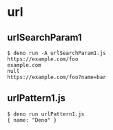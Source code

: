 # url

## urlSearchParam1

```
$ deno run -A urlSearchParam1.js 
https://example.com/foo
example.com
null
https://example.com/foo?name=bar
```

## urlPattern1.js

```
$ deno run urlPattern1.js
{ name: "Deno" }
```